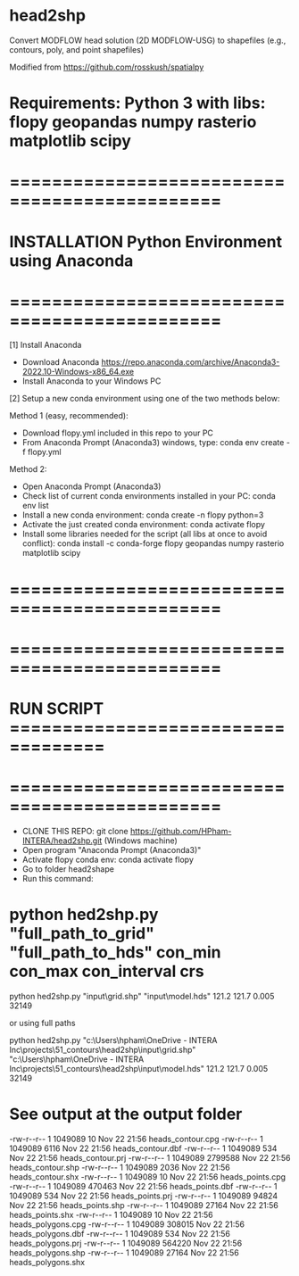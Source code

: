 # head2shp
Convert MODFLOW head solution (2D MODFLOW-USG) to shapefiles (e.g., contours, poly, and point shapefiles)

Modified from https://github.com/rosskush/spatialpy

# Requirements: Python 3 with libs: flopy geopandas numpy rasterio matplotlib scipy


# ==============================================
# INSTALLATION Python Environment using Anaconda
# ==============================================

[1] Install Anaconda
- Download Anaconda https://repo.anaconda.com/archive/Anaconda3-2022.10-Windows-x86_64.exe
- Install Anaconda to your Windows PC

[2] Setup a new conda environment using one of the two methods below: 

Method 1 (easy, recommended): 
- Download flopy.yml included in this repo to your PC
- From Anaconda Prompt (Anaconda3) windows, type: conda env create -f flopy.yml

Method 2: 
- Open Anaconda Prompt (Anaconda3)
- Check list of current conda environments installed in your PC: conda env list
- Install a new conda environment: conda create -n flopy python=3
- Activate the just created conda environment: conda activate flopy
- Install some libraries needed for the script (all libs at once to avoid conflict): conda install -c conda-forge flopy geopandas numpy rasterio matplotlib scipy
# ==============================================


# ==============================================
# RUN SCRIPT ===================================
# ==============================================
- CLONE THIS REPO: git clone https://github.com/HPham-INTERA/head2shp.git (Windows machine)
- Open program "Anaconda Prompt (Anaconda3)"
- Activate flopy conda env: conda activate flopy
- Go to folder head2shape
- Run this command: 

# python hed2shp.py "full_path_to_grid" "full_path_to_hds" con_min con_max con_interval crs

python hed2shp.py "input\grid.shp" "input\model.hds" 121.2 121.7 0.005 32149

or using full paths

python hed2shp.py "c:\Users\hpham\OneDrive - INTERA Inc\projects\51_contours\head2shp\input\grid.shp" "c:\Users\hpham\OneDrive - INTERA Inc\projects\51_contours\head2shp\input\model.hds" 121.2 121.7 0.005 32149



# See output at the output folder

-rw-r--r-- 1  1049089      10 Nov 22 21:56 heads_contour.cpg
-rw-r--r-- 1  1049089    6116 Nov 22 21:56 heads_contour.dbf
-rw-r--r-- 1  1049089     534 Nov 22 21:56 heads_contour.prj
-rw-r--r-- 1  1049089 2799588 Nov 22 21:56 heads_contour.shp
-rw-r--r-- 1  1049089    2036 Nov 22 21:56 heads_contour.shx
-rw-r--r-- 1  1049089      10 Nov 22 21:56 heads_points.cpg
-rw-r--r-- 1  1049089  470463 Nov 22 21:56 heads_points.dbf
-rw-r--r-- 1  1049089     534 Nov 22 21:56 heads_points.prj
-rw-r--r-- 1  1049089   94824 Nov 22 21:56 heads_points.shp
-rw-r--r-- 1  1049089   27164 Nov 22 21:56 heads_points.shx
-rw-r--r-- 1  1049089      10 Nov 22 21:56 heads_polygons.cpg
-rw-r--r-- 1  1049089  308015 Nov 22 21:56 heads_polygons.dbf
-rw-r--r-- 1  1049089     534 Nov 22 21:56 heads_polygons.prj
-rw-r--r-- 1  1049089  564220 Nov 22 21:56 heads_polygons.shp
-rw-r--r-- 1  1049089   27164 Nov 22 21:56 heads_polygons.shx

